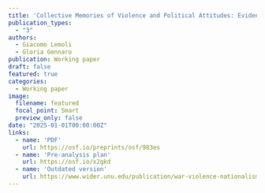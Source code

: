 ```yaml
---
title: 'Collective Memories of Violence and Political Attitudes: Evidence from a World War II Frontline'
publication_types:
  - "3"
authors:
  - Giacomo Lemoli
  - Gloria Gennaro
publication: Working paper
draft: false
featured: true
categories:
  - Working paper
image:
  filename: featured
  focal_point: Smart
  preview_only: false
date: "2025-01-01T00:00:00Z"
links:
  - name: 'PDF'
    url: https://osf.io/preprints/osf/983es
  - name: 'Pre-analysis plan'
    url: https://osf.io/x2gkd
  - name: 'Outdated version'
    url: https://www.wider.unu.edu/publication/war-violence-nationalism-and-party-support
---
```

